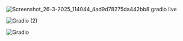 
![Screenshot_26-3-2025_114044_4ad9d78275da442bb8 gradio live](https://github.com/user-attachments/assets/07403c25-6639-4297-8e8e-cc133f293a37)





![Gradio (2)](https://github.com/user-attachments/assets/eb03285f-c470-47d8-a1f1-f9d5118b733f)


![Gradio](https://github.com/user-attachments/assets/9e10d57a-081e-41c0-bccf-e3c4e0b5fb85)
